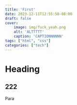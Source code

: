 ```yaml
---
title: 'First'
date: 2023-12-11T12:55:50-08:00
draft: false
cover:
    image: img/fuck_yeah.png
    alt: 'ALTTTTT'
    caption: 'CAPTIONNNNNN'
tags: ["html", "css"]
categories: ["tech"]
---
```


# Heading

## 222

Para